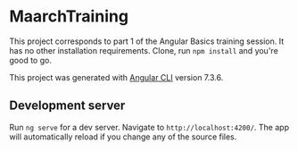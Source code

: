 # MaarchTraining

This project corresponds to part 1 of the Angular Basics training session. It has no other installation requirements. Clone, run `npm install` and you're good to go.

This project was generated with [Angular CLI](https://github.com/angular/angular-cli) version 7.3.6.

## Development server

Run `ng serve` for a dev server. Navigate to `http://localhost:4200/`. The app will automatically reload if you change any of the source files.
